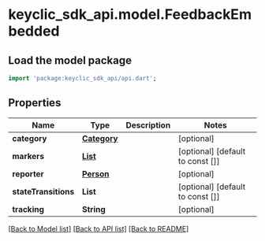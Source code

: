 # keyclic_sdk_api.model.FeedbackEmbedded

## Load the model package
```dart
import 'package:keyclic_sdk_api/api.dart';
```

## Properties
Name | Type | Description | Notes
------------ | ------------- | ------------- | -------------
**category** | [**Category**](Category.md) |  | [optional] 
**markers** | [**List<Marker>**](Marker.md) |  | [optional] [default to const []]
**reporter** | [**Person**](Person.md) |  | [optional] 
**stateTransitions** | **List<String>** |  | [optional] [default to const []]
**tracking** | **String** |  | [optional] 

[[Back to Model list]](../README.md#documentation-for-models) [[Back to API list]](../README.md#documentation-for-api-endpoints) [[Back to README]](../README.md)


